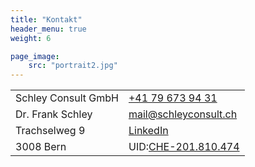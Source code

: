 ```yaml
---
title: "Kontakt"
header_menu: true
weight: 6

page_image:
    src: "portrait2.jpg"
---
```


|                     |                                                                                |
| --------------------- | -------------------------------------------------------------------------------- |
| Schley Consult GmbH | [+41 79 673 94 31](tel:+41796739431)                                           |
| Dr. Frank Schley    | [mail@schleyconsult.ch](mailto:mail@schleyconsult.ch)                          |
| Trachselweg 9       | [LinkedIn](https://www.linkedin.com/in/frank-schley-654654aa/)                 |
| 3008 Bern           | UID:[CHE-201.810.474](https://www.zefix.ch/en/search/entity/list/firm/1561860) |
